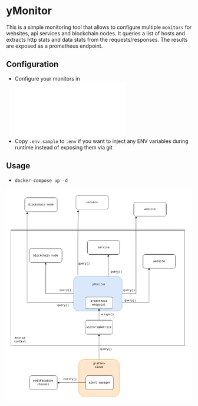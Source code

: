 # yMonitor
This is a simple monitoring tool that allows to configure multiple `monitors` for websites, api services and blockchain nodes.
It queries a list of hosts and extracts http stats and data stats from the requests/responses. The results are exposed as a prometheus endpoint.

## Configuration
- Configure your monitors in ![monitors.json](monitors.json)
- Copy `.env.sample` to `.env` if you want to inject any ENV variables during runtime instead of exposing them via git

## Usage
- `docker-compose up -d`

![Architecture](./assets/yMonitor.drawio.png)
